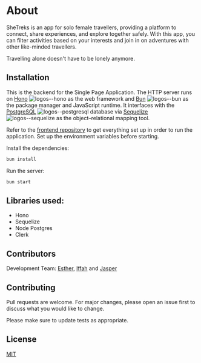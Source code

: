 # About

SheTreks is an app for solo female travellers, providing a platform to connect, share experiences, and explore together safely. With this app, you can filter activities based on your interests and join in on adventures with other like-minded travellers.

Travelling alone doesn't have to be lonely anymore.

## Installation

This is the backend for the Single Page Application. The HTTP server runs on [Hono](https://github.com/honojs/hono) ![logos--hono](https://github.com/jasperteo/SheTreks-backend/assets/12832610/c13f4072-8e2e-4fea-9aca-e68d38d47f77) as the web framework and [Bun](https://github.com/oven-sh/bun) ![logos--bun](https://github.com/jasperteo/SheTreks-frontend/assets/12832610/f90039c3-38ee-4fb5-8ff0-1edabc38b65e) as the package manager and JavaScript runtime. It interfaces with the [PostgreSQL](https://github.com/postgres/postgres) ![logos--postgresql](https://github.com/jasperteo/SheTreks-backend/assets/12832610/bcee447e-e65f-4a2f-b585-3ca3e628ad61) database via [Sequelize](https://github.com/sequelize/sequelize) ![logos--sequelize](https://github.com/jasperteo/SheTreks-backend/assets/12832610/29f395ca-12d0-451b-b6d5-d454fa10582c) as the object–relational mapping tool.

Refer to the [frontend repository](https://github.com/jasperteo/SheTreks-frontend) to get everything set up in order to run the application. Set up the environment variables before starting.

Install the dependencies:
```bash
bun install
```
Run the server:
```bash
bun start
```

## Libraries used:

- Hono
- Sequelize
- Node Postgres
- Clerk

## Contributors

Development Team: [Esther](https://github.com/estherphang), [Iffah](https://github.com/IffahA) and [Jasper](https://github.com/jasperteo)

## Contributing

Pull requests are welcome. For major changes, please open an issue first
to discuss what you would like to change.

Please make sure to update tests as appropriate.

## License

[MIT](https://choosealicense.com/licenses/mit/)

